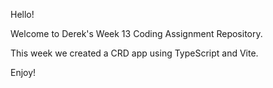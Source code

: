 Hello!

Welcome to Derek's Week 13 Coding Assignment Repository. 

This week we created a CRD app using TypeScript and Vite.

Enjoy!
